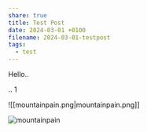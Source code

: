 ```yaml
---
share: true
title: Test Post
date: 2024-03-01 +0100
filename: 2024-03-01-testpost
tags:
  - test
---
```


Hello..

..
1

![[mountainpain.png|mountainpain.png]]


![mountainpain](def/Bild1.png)